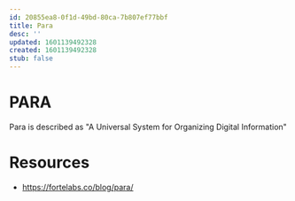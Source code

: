 ```yaml
---
id: 20855ea8-0f1d-49bd-80ca-7b807ef77bbf
title: Para
desc: ''
updated: 1601139492328
created: 1601139492328
stub: false
---
```


# PARA

Para is described as "A Universal System for Organizing Digital Information"

# Resources
- https://fortelabs.co/blog/para/